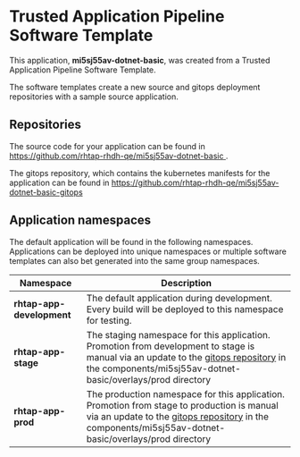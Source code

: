 # Trusted Application Pipeline Software Template

This application, **mi5sj55av-dotnet-basic**, was created from a Trusted Application Pipeline Software Template.

The software templates create a new source and gitops deployment repositories with a sample source application. 

## Repositories

The source code for your application can be found in [https://github.com/rhtap-rhdh-qe/mi5sj55av-dotnet-basic ](https://github.com/rhtap-rhdh-qe/mi5sj55av-dotnet-basic ).
 
The gitops repository, which contains the kubernetes manifests for the application can be found in 
[https://github.com/rhtap-rhdh-qe/mi5sj55av-dotnet-basic-gitops ](https://github.com/rhtap-rhdh-qe/mi5sj55av-dotnet-basic-gitops ) 

## Application namespaces 

The default application will be found in the following namespaces. Applications can be deployed into unique namespaces or multiple software templates can also bet generated into the same group namespaces.  

|  Namespace   |  Description   |  
| -------- | -------- |   
| **rhtap-app-development** | The default application during development. Every build will be deployed to this namespace for testing. | 
| **rhtap-app-stage** | The staging namespace for this application. Promotion from development to stage is manual via an update to the [gitops repository](https://github.com/rhtap-rhdh-qe/mi5sj55av-dotnet-basic-gitops ) in the components/mi5sj55av-dotnet-basic/overlays/prod directory |  
| **rhtap-app-prod** | The production namespace for this application. Promotion from stage to production is manual via an update to the [gitops repository](https://github.com/rhtap-rhdh-qe/mi5sj55av-dotnet-basic-gitops ) in the components/mi5sj55av-dotnet-basic/overlays/prod directory | 